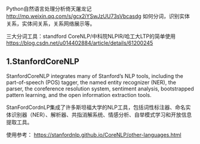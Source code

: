 Python自然语言处理分析倚天屠龙记
http://mp.weixin.qq.com/s/gcx2iYSwJzUU73sVbcasdg
如何分词，识别实体关系，实体间关系，关系网络展示等。

三大分词工具：standford CoreNLP/中科院NLPIR/哈工大LTP的简单使用
https://blog.csdn.net/u014402884/article/details/61200245
## 1.StanfordCoreNLP
StanfordCoreNLP integrates many of Stanford’s NLP tools, including the part-of-speech (POS) tagger, the named entity recognizer (NER), the parser, the coreference resolution system, sentiment analysis, bootstrapped pattern learning, and the open information extraction tools.
 
StanFordCordnLP集成了许多斯坦福大学的NLP工具，包括词性标注器、命名实体识别器（NER）、解析器、共指消解系统、情感分析、自举模式学习和开放信息提取工具。

使用参考：
https://stanfordnlp.github.io/CoreNLP/other-languages.html
